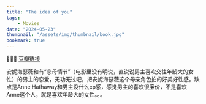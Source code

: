```yaml
---
title: "The idea of you"
tags:
    - Movies
date: "2024-05-23"
thumbnail: "/assets/img/thumbnail/book.jpg"
bookmark: true
---
```


🌟🌟🌟
<a href="https://movie.douban.com/subject/35503073/" target="_blank">豆瓣链接</a>

安妮海瑟薇和有“恋母情节”（电影里没有明说，直说说男主喜欢交往年龄大的女性）的男主的恋爱，无功无过吧，把安妮海瑟薇这个母亲角色拍的好美好性感。缺点是Anne Hathaway和男主没什么cp感，感觉男主的喜欢很廉价，不是喜欢Anne这个人，就是喜欢年龄大的女性。。。